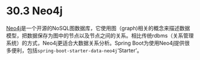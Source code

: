 # 30.3 Neo4j

[Neo4j](http://neo4j.com/)是一个开源的NoSQL图数据库，它使用图（graph\)相关的概念来描述数据模型，把数据保存为图中的节点以及节点之间的关系。相比传统rdbms（关系管理系统）的方式，Neo4j更适合大数据关系分析。Spring Boot为使用Neo4j提供很多便利，包括`spring-boot-starter-data-neo4j`‘Starter’。

